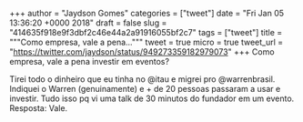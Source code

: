 
+++
author = "Jaydson Gomes"
categories = ["tweet"]
date = "Fri Jan 05 13:36:20 +0000 2018"
draft = false
slug = "414635f918e9f3dbf2c46e44a2a91916055bf2c7"
tags = ["tweet"]
title = """Como empresa, vale a pena..."""
tweet = true
micro = true
tweet_url = "https://twitter.com/jaydson/status/949273359182979073"
+++
Como empresa, vale a pena investir em eventos?

Tirei todo o dinheiro que eu tinha no @itau e migrei pro @warrenbrasil. Indiquei o Warren (genuinamente) e + de 20 pessoas passaram a usar e investir.
Tudo isso pq vi uma talk de 30 minutos do fundador em um evento.
Resposta: Vale.
